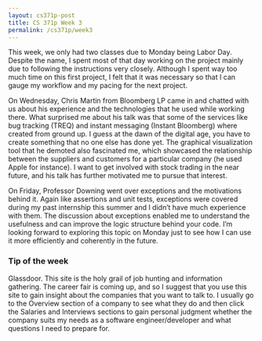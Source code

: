```yaml
---
layout: cs371p-post
title: CS 371p Week 3
permalink: /cs371p/week3
---
```


This week, we only had two classes due to Monday being Labor Day. Despite the name, I spent most of that day working on the project mainly due to following the instructions very closely. Although I spent way too much time on this first project, I felt that it was necessary so that I can gauge my workflow and my pacing for the next project.

On Wednesday, Chris Martin from Bloomberg LP came in and chatted with us about his experience and the technologies that he used while working there. What surprised me about his talk was that some of the services like bug tracking (TREQ) and instant messaging (Instant Bloomberg) where created from ground up. I guess at the dawn of the digital age, you have to create something that no one else has done yet. The graphical visualization tool that he demoted also fascinated me, which showcased the relationship between the suppliers and customers for a particular company (he used Apple for instance). I want to get involved with stock trading in the near future, and his talk has further motivated me to pursue that interest.

On Friday, Professor Downing went over exceptions and the motivations behind it. Again like assertions and unit tests, exceptions were covered during my past internship this summer and I didn’t have much experience with them. The discussion about exceptions enabled me to understand the usefulness and can improve the logic structure behind your code. I’m looking forward to exploring this topic on Monday just to see how I can use it more efficiently and coherently in the future.


### Tip of the week
Glassdoor. This site is the holy grail of job hunting and information gathering. The career fair is coming up, and so I suggest that you use this site to gain insight about the companies that you want to talk to. I usually go to the Overview section of a company to see what they do and then click the Salaries and Interviews sections to gain personal judgment whether the company suits my needs as a software engineer/developer and what questions I need to prepare for.
